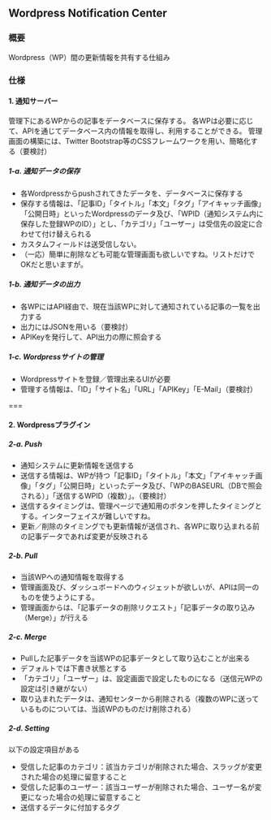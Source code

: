 ## Wordpress Notification Center

### 概要

Wordpress（WP）間の更新情報を共有する仕組み

### 仕様

#### 1. 通知サーバー

管理下にあるWPからの記事をデータベースに保存する。
各WPは必要に応じて、APIを通じてデータベース内の情報を取得し、利用することができる。
管理画面の構築には、Twitter Bootstrap等のCSSフレームワークを用い、簡略化する（要検討）

##### 1-a. 通知データの保存

- 各Wordpressからpushされてきたデータを、データベースに保存する
- 保存する情報は、「記事ID」「タイトル」「本文」「タグ」「アイキャッチ画像」「公開日時」といったWordpressのデータ及び、「WPID（通知システム内に保存した登録WPのID）」とし、「カテゴリ」「ユーザー」は受信先の設定に合わせて付け替えられる
- カスタムフィールドは送受信しない。
- （一応）簡単に削除なども可能な管理画面も欲しいですね。リストだけでOKだと思いますが。

##### 1-b. 通知データの出力

- 各WPにはAPI経由で、現在当該WPに対して通知されている記事の一覧を出力する
- 出力にはJSONを用いる（要検討）
- APIKeyを発行して、API出力の際に照会する

##### 1-c. Wordpressサイトの管理

- Wordpressサイトを登録／管理出来るUIが必要
- 管理する情報は、「ID」「サイト名」「URL」「APIKey」「E-Mail」（要検討）

===

#### 2. Wordpressプラグイン

##### 2-a. Push

- 通知システムに更新情報を送信する
- 送信する情報は、WPが持つ「記事ID」「タイトル」「本文」「アイキャッチ画像」「タグ」「公開日時」といったデータ及び、「WPのBASEURL（DBで照会される）」「送信するWPID（複数）」。（要検討）
- 送信するタイミングは、管理ページで通知用のボタンを押したタイミングとする。インターフェイスが難しいですね。
- 更新／削除のタイミングでも更新情報が送信され、各WPに取り込まれる前の記事データであれば変更が反映される

##### 2-b. Pull

- 当該WPへの通知情報を取得する
- 管理画面及び、ダッシュボードへのウィジェットが欲しいが、APIは同一のものを使うようにする。
- 管理画面からは、「記事データの削除リクエスト」「記事データの取り込み（Merge）」が行える

##### 2-c. Merge

- Pullした記事データを当該WPの記事データとして取り込むことが出来る
- デフォルトでは下書き状態とする
- 「カテゴリ」「ユーザー」は、設定画面で設定したものになる（送信元WPの設定は引き継がない）
- 取り込まれたデータは、通知センターから削除される（複数のWPに送っているものについては、当該WPのものだけ削除される）

##### 2-d. Setting

以下の設定項目がある

- 受信した記事のカテゴリ：該当カテゴリが削除された場合、スラッグが変更された場合の処理に留意すること
- 受信した記事のユーザー：該当ユーザーが削除された場合、ユーザー名が変更になった場合の処理に留意すること
- 送信するデータに付加するタグ

